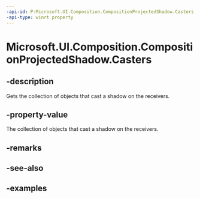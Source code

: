 ```yaml
---
-api-id: P:Microsoft.UI.Composition.CompositionProjectedShadow.Casters
-api-type: winrt property
---
```


<!-- Property syntax.
public CompositionProjectedShadowCasterCollection Casters { get; }
-->

# Microsoft.UI.Composition.CompositionProjectedShadow.Casters

## -description

Gets the collection of objects that cast a shadow on the receivers.

## -property-value

The collection of objects that cast a shadow on the receivers.

## -remarks

## -see-also

## -examples

